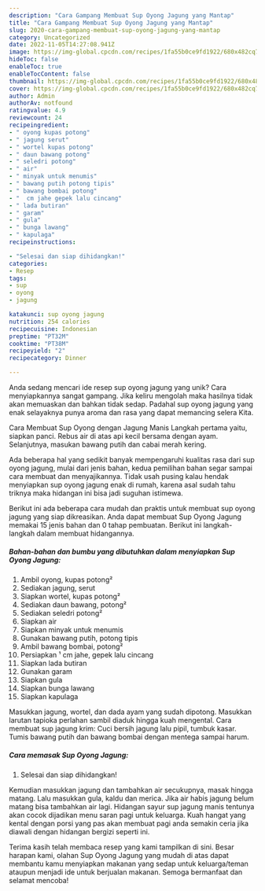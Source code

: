 ```yaml
---
description: "Cara Gampang Membuat Sup Oyong Jagung yang Mantap"
title: "Cara Gampang Membuat Sup Oyong Jagung yang Mantap"
slug: 2020-cara-gampang-membuat-sup-oyong-jagung-yang-mantap
category: Uncategorized
date: 2022-11-05T14:27:08.941Z
image: https://img-global.cpcdn.com/recipes/1fa55b0ce9fd1922/680x482cq70/sup-oyong-jagung-foto-resep-utama.jpg
hideToc: false
enableToc: true
enableTocContent: false
thumbnail: https://img-global.cpcdn.com/recipes/1fa55b0ce9fd1922/680x482cq70/sup-oyong-jagung-foto-resep-utama.jpg
cover: https://img-global.cpcdn.com/recipes/1fa55b0ce9fd1922/680x482cq70/sup-oyong-jagung-foto-resep-utama.jpg
author: Admin
authorAv: notfound
ratingvalue: 4.9
reviewcount: 24
recipeingredient:
- " oyong kupas potong"
- " jagung serut"
- " wortel kupas potong"
- " daun bawang potong"
- " seledri potong"
- " air"
- " minyak untuk menumis"
- " bawang putih potong tipis"
- " bawang bombai potong"
- "  cm jahe gepek lalu cincang"
- " lada butiran"
- " garam"
- " gula"
- " bunga lawang"
- " kapulaga"
recipeinstructions:

- "Selesai dan siap dihidangkan!"
categories:
- Resep
tags:
- sup
- oyong
- jagung

katakunci: sup oyong jagung 
nutrition: 254 calories
recipecuisine: Indonesian
preptime: "PT32M"
cooktime: "PT38M"
recipeyield: "2"
recipecategory: Dinner

---
```





Anda sedang mencari ide resep sup oyong jagung yang unik? Cara menyiapkannya sangat gampang. Jika keliru mengolah maka hasilnya tidak akan memuaskan dan bahkan tidak sedap. Padahal sup oyong jagung yang enak selayaknya punya aroma dan rasa yang dapat memancing selera Kita.





Cara Membuat Sup Oyong dengan Jagung Manis Langkah pertama yaitu, siapkan panci. Rebus air di atas api kecil bersama dengan ayam. Selanjutnya, masukan bawang putih dan cabai merah kering.

Ada beberapa hal yang sedikit banyak mempengaruhi kualitas rasa dari sup oyong jagung, mulai dari jenis bahan, kedua pemilihan bahan segar sampai cara membuat dan menyajikannya. Tidak usah pusing kalau hendak menyiapkan sup oyong jagung enak di rumah, karena asal sudah tahu triknya maka hidangan ini bisa jadi suguhan istimewa.






Berikut ini ada beberapa cara mudah dan praktis untuk membuat sup oyong jagung yang siap dikreasikan. Anda dapat membuat Sup Oyong Jagung memakai 15 jenis bahan dan 0 tahap pembuatan. Berikut ini langkah-langkah dalam membuat hidangannya.

<!--inarticleads1-->

##### Bahan-bahan dan bumbu yang dibutuhkan dalam menyiapkan Sup Oyong Jagung:

1. Ambil  oyong, kupas potong²
1. Sediakan  jagung, serut
1. Siapkan  wortel, kupas potong²
1. Sediakan  daun bawang, potong²
1. Sediakan  seledri potong²
1. Siapkan  air
1. Siapkan  minyak untuk menumis
1. Gunakan  bawang putih, potong tipis
1. Ambil  bawang bombai, potong²
1. Persiapkan  ¹ cm jahe, gepek lalu cincang
1. Siapkan  lada butiran
1. Gunakan  garam
1. Siapkan  gula
1. Siapkan  bunga lawang
1. Siapkan  kapulaga


Masukkan jagung, wortel, dan dada ayam yang sudah dipotong. Masukkan larutan tapioka perlahan sambil diaduk hingga kuah mengental. Cara membuat sup jagung krim: Cuci bersih jagung lalu pipil, tumbuk kasar. Tumis bawang putih dan bawang bombai dengan mentega sampai harum. 

<!--inarticleads2-->

##### Cara memasak Sup Oyong Jagung:


1. Selesai dan siap dihidangkan!

Kemudian masukkan jagung dan tambahkan air secukupnya, masak hingga matang. Lalu masukkan gula, kaldu dan merica. Jika air habis jagung belum matang bisa tambahkan air lagi. Hidangan sayur sup jagung manis tentunya akan cocok dijadikan menu saran pagi untuk keluarga. Kuah hangat yang kental dengan porsi yang pas akan membuat pagi anda semakin ceria jika diawali dengan hidangan bergizi seperti ini. 

Terima kasih telah membaca resep yang kami tampilkan di sini. Besar harapan kami, olahan Sup Oyong Jagung yang mudah di atas dapat membantu kamu menyiapkan makanan yang sedap untuk keluarga/teman ataupun menjadi ide untuk berjualan makanan. Semoga bermanfaat dan selamat mencoba!
